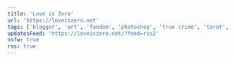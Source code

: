 ```yaml
---
title: 'Love is Zero'
url: 'https://loveiszero.net'
tags: ['blogger', 'art', 'fandom', 'photoshop', 'true crime', 'tarot', 'personal', 'writer']
updatesFeed: 'https://loveiszero.net/?feed=rss2'
nsfw: true
rss: true
---
```

